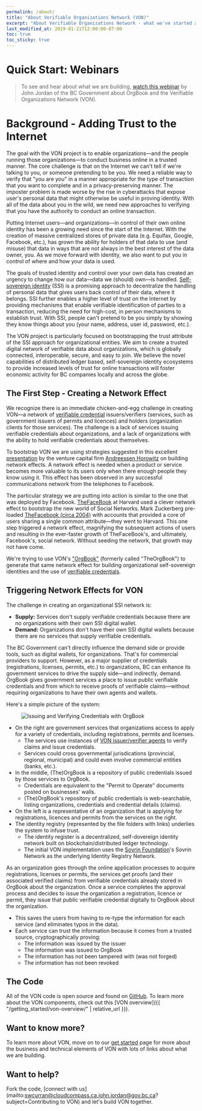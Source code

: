 ```yaml
---
permalink: /about/
title: "About Verifiable Organizations Network (VON)"
excerpt: "About Verifiable Organizations Network - what we've started and where we're going"
last_modified_at: 2019-01-21T12:00:00-07:00
toc: true
toc_sticky: true
---
```

# Quick Start: Webinars

> To see and hear about what we are building, [watch this webinar](https://bc-von.s3.amazonaws.com/2018-06-VON-Webinar-for-Sovrin-Indy-Community.mp4) by John Jordan of the BC Government about OrgBook and the Verifiable Organizations Network (VON).

# Background - Adding Trust to the Internet

The goal with the VON project is to enable organizations&mdash;and the people running those organizations&mdash;to conduct business online in a trusted manner. The core challenge is that on the Internet we can't tell if we're talking to you, or someone pretending to be you. We need a reliable way to verify that "you are you" in a manner appropriate for the type of transaction that you want to complete and in a privacy-preserving manner. The imposter problem is made worse by the rise in cyberattacks that expose user's personal data that might otherwise be useful in proving identity. With all of the data about you in the wild, we need new approaches to verifying that you have the authority to conduct an online transaction.

Putting Internet users&mdash;and organizations&mdash;in control of their own online identity has been a growing need since the start of the Internet. With the creation of massive centralized stores of private data (e.g. Equifax, Google, Facebook, etc.), has grown the ability for holders of that data to use (and misuse) that data in ways that are not always in the best interest of the data owner, you. As we move forward with identity, we also want to put you in control of where and how your data is used.

The goals of trusted identity and control over your own data has created an urgency to change how our data&mdash;data we (should) own&mdash;is handled. [Self-sovereign identity](https://bitsonblocks.net/2017/05/17/a-gentle-introduction-to-self-sovereign-identity/) (SSI) is a promising approach to decentralize the handling of personal data that gives users back control of their data, where it belongs. SSI further enables a higher level of trust on the Internet by providing mechanisms that enable verifiable identification of parties to a transaction, reducing the need for high-cost, in person mechanisms to establish trust. With SSI, people can't pretend to be you simply by showing they know things about you (your name, address, user id, password, etc.).

The VON project is particularly focused on bootstrapping the trust attribute of the SSI approach for organizational entities. We aim to create a trusted digital network of verifiable data about organizations, which is globally connected, interoperable, secure, and easy to join. We believe the novel capabilities of distributed ledger based, self-sovereign identity ecosystems to provide increased levels of trust for online transactions will foster economic activity for BC companies locally and across the globe.

## The First Step - Creating a Network Effect

We recognize there is an immediate chicken-and-egg challenge in creating VON&mdash;a network of [verifiable credential](https://w3c.github.io/vc-data-model/) issuers/verifiers (services, such as government issuers of permits and licences) and holders (organization clients for those services). The challenge is a lack of services issuing verifiable credentials about organizations, and a lack of organizations with the ability to hold verifiable credentials about themselves.

To bootstrap VON we are using strategies suggested in this excellent [presentation](https://a16z.com/2016/03/07/all-about-network-effects/) by the venture capital firm [Andreessen Horowitz](https://a16z.com) on building network effects. A network effect is needed when a product or service becomes more valuable to its users only when there enough people they know using it. This effect has been observed in any successful communications network from the telephones to Facebook.

The particular strategy we are putting into action is similar to the one that was deployed by Facebook. [TheFaceBook](http://www.thecrimson.com/article/2004/2/9/hundreds-register-for-new-facebook-website/) at Harvard used a clever network effect to bootstrap the new world of Social Networks. Mark Zuckerberg pre-loaded [TheFacebook (circa 2004)](https://web.archive.org/web/20040212031928/http://thefacebook.com) with accounts that provided a core of users sharing a single common attribute&mdash;they went to Harvard. This one step triggered a network effect, magnifying the subsequent actions of users and resulting in the ever-faster growth of TheFaceBook's, and ultimately, Facebook's, social network. Without seeding the network, that growth may not have come.

We're trying to use VON's ["OrgBook"](https://orgbook.gov.bc.ca) (formerly called "TheOrgBook") to generate that same network effect for building organizational self-sovereign identities and the use of [verifiable credentials](https://w3c.github.io/webpayments-ig/VCTF/charter/faq.html).

## Triggering Network Effects for VON

The challenge in creating an organizational SSI network is:

* **Supply:** Services don't supply verifiable credentials because there are no organizations with their own SSI digital wallet.
* **Demand:** Organizations don't have their own SSI digital wallets because there are no services that supply verifiable credentials.

The BC Government can't directly influence the demand side or provide tools, such as digital wallets, for organizations. That's for commercial providers to support. However, as a major supplier of credentials (registrations, licenses, permits, etc.) to organizations, BC can enhance its government services to drive the supply side&mdash;and indirectly, demand. OrgBook gives government services a place to issue public verifiable credentials and from which to receive proofs of verifiable claims&mdash;without requiring organizations to have their own agents and wallets.

Here's a simple picture of the system:

<figure>
  <img src="{{ '/assets/images/issuing-credentials-with-orgbook.png' | relative_url }}" alt="Issuing and Verifying Credentials with OrgBook">
</figure>

* On the right are government services that organizations access to apply for a variety of credentials, including registrations, permits and licenses.
  * The services use instances of [VON issuer/verifier agents](https://github.com/bcgov/von-agent-template) to verify claims and issue credentials.
  * Services could cross governmental jurisdications (provincial, regional, municipal) and could even involve commercial entities (banks, etc.).
* In the middle, (The)OrgBook is a repository of public credentials issued by those services to OrgBook.
  * Credentials are equivalent to the "Permit to Operate" documents posted on businesses' walls.
  * (The)OrgBook's repository of public credentials is web-searchable, listing organizations, credentials and credential details (claims).
* On the left is a representative of an organization that is applying for registrations, licences and permits from the services on the right.
* The identity registry (represented by the file folders with links) underlies the system to infuse trust.
  * The identity register is a decentralized, self-dovereign identity network built on blockchain/distributed ledger technology.
  * The initial VON implementation uses the [Sovrin Foundation](https://sovrin.org)'s Sovrin Network as the underlying Identity Registry Network.

As an organization goes through the online application processes to acquire registrations, licenses or permits, the services get proofs (and their associated verified claims) from verifiable credentials already stored in OrgBook about the organization. Once a service completes the approval process and decides to issue the organization a registration, licence or permit, they issue that public verifiable credential digitally to OrgBook about the organization.

* This saves the users from having to re-type the information for each service (and eliminates typos in the data).
* Each service can trust the information because it comes from a trusted source, cryptographically proving:
  * The information was issued by the issuer
  * The information was issued to OrgBook
  * The information has not been tampered with (was not forged)
  * The information has not been revoked

## The Code

All of the VON code is open source and found on [GitHub](https://github.com/topics/verifiable-organizations-network). To learn more about the VON components, check out this [VON overview]({{ "/getting_started/von-overview/" | relative_url }}).

## Want to know more?

To learn more about VON, move on to our [get started](/getting_started/get-started) page for more about the business and technical elements of VON with lots of links about what we are building.

## Want to help?

Fork the code, [connect with us](mailto:swcurran@cloudcompass.ca,john.jordan@gov.bc.ca?subject=Contributing to VON) and let's build VON together.